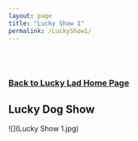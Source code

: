 ```yaml
---
layout: page
title: "Lucky Show 1"
permalink: /LuckyShow1/
---
```

<br />
<br />
<h3>
<a href="https://ryancaseymba.github.io/LuckyLad/">Back to Lucky Lad Home Page</a>
</h3>

## Lucky Dog Show

![](Lucky Show 1.jpg)
